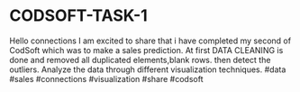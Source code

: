 # CODSOFT-TASK-1
Hello connections
I am excited to share that i have completed my second of CodSoft which was to make a sales prediction.
At first DATA CLEANING is done and removed all duplicated elements,blank rows.
then detect the outliers.
Analyze the data through different visualization techniques.
#data #sales #connections #visualization #share #codsoft
